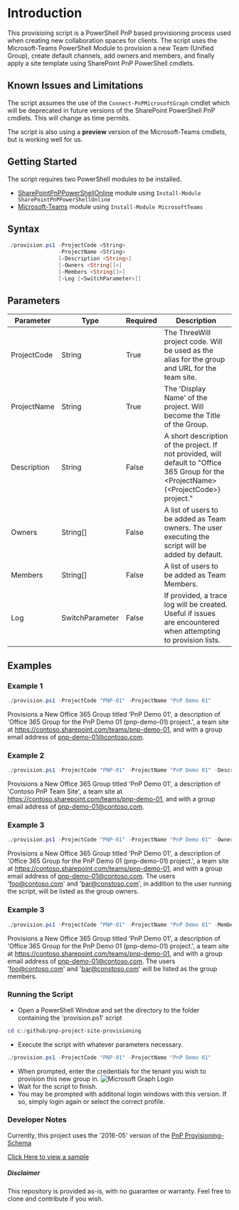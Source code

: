 # Introduction 
This provisioing script is a PowerShell PnP based provisioning process used when creating new collaboration spaces for clients.  The script uses the Microsoft-Teams PowerShell Module to provision a new Team (Unified Group), create default channels, add owners and members, and finally apply a site template using SharePoint PnP PowerShell cmdlets.

## Known Issues and Limitations
The script assumes the use of the ```Connect-PnPMicrosoftGraph``` cmdlet which will be deprecated in future versions of the SharePoint PowerShell PnP cmdlets.  This will change as time permits.

The script is also using a **preview**  version of the Microsoft-Teams cmdlets, but is working well for us.  

## Getting Started
The script requires two PowerShell modules to be installed.  

* [SharePointPnPPowerShellOnline](https://github.com/SharePoint/PnP-PowerShell) module using ```Install-Module SharePointPnPPowerShellOnline``` 
* [Microsoft-Teams](https://blogs.technet.microsoft.com/skypehybridguy/2017/11/07/microsoft-teams-powershell-support/) module using ```Install-Module MicrosoftTeams```  



## Syntax
```powershell
./provision.ps1 -ProjectCode <String> 
                -ProjectName <String> 
                [-Description <String>] 
                [-Owners <String[]>] 
                [-Members <String[]>] 
                [-Log [<SwitchParameter>]]
```
## Parameters
Parameter|Type|Required|Description
---------|----|--------|-----------
|ProjectCode|String|True|The ThreeWill project code. Will be used as the alias for the group and URL for the team site.|
|ProjectName|String|True|The 'Display Name' of the project. Will become the Title of the Group.|
|Description|String|False|A short description of the project. If not provided, will default to "Office 365 Group for the \<ProjectName> (\<ProjectCode>) project."|
|Owners|String[]|False|A list of users to be added as Team owners. The user executing the script will be added by default.|
|Members|String[]|False|A list of users to be added as Team Members.|
|Log|SwitchParameter|False|If provided, a trace log will be created. Useful if issues are encountered when attempting to provision lists.|


## Examples
### Example 1
```powershell
./provision.ps1 -ProjectCode "PNP-01" -ProjectName "PnP Demo 01" 
```
Provisions a New Office 365 Group titled 'PnP Demo 01', a description of 'Office 365 Group for the PnP Demo 01 (pnp-demo-01) project.', a team site at https://contoso.sharepoint.com/teams/pnp-demo-01, and with a group email address of pnp-demo-01@contoso.com.

### Example 2
```powershell
./provision.ps1 -ProjectCode "PNP-01" -ProjectName "PnP Demo 01" -Description "Contoso PnP Team Site" 
```
Provisions a New Office 365 Group titled 'PnP Demo 01', a description of 'Contoso PnP Team Site', a team site at https://contoso.sharepoint.com/teams/pnp-demo-01, and with a group email address of pnp-demo-01@contoso.com.

### Example 3
```powershell
./provision.ps1 -ProjectCode "PNP-01" -ProjectName "PnP Demo 01" -Owners "foo@contoso.com", "bar@contoso.com"
```
Provisions a New Office 365 Group titled 'PnP Demo 01', a description of 'Office 365 Group for the PnP Demo 01 (pnp-demo-01) project.', a team site at https://contoso.sharepoint.com/teams/pnp-demo-01, and with a group email address of pnp-demo-01@contoso.com. The users 'foo@contoso.com' and 'bar@constoso.com', in addition to the user running the script, will be listed as the group owners.

### Example 3
```powershell
./provision.ps1 -ProjectCode "PNP-01" -ProjectName "PnP Demo 01" -Members "foo@contoso.com", "bar@contoso.com"
```
Provisions a New Office 365 Group titled 'PnP Demo 01', a description of 'Office 365 Group for the PnP Demo 01 (pnp-demo-01) project.', a team site at https://contoso.sharepoint.com/teams/pnp-demo-01, and with a group email address of pnp-demo-01@contoso.com. The users 'foo@contoso.com' and 'bar@constoso.com' will be listed as the group members.


### Running the Script
* Open a PowerShell Window and set the directory to the folder containing the 'provision.ps1' script
```powershell
cd c:/github/pnp-project-site-provisioning
```
* Execute the script with whatever parameters necessary.
```powershell
./provision.ps1 -ProjectCode "PNP-01" -ProjectName "PnP Demo 01"
```
* When prompted, enter the credentials for the tenant you wish to provision this new group in.
![Microsoft Graph Login][msgraph-login]
* Wait for the script to finish.
* You may be prompted with additonal login windows with this version. If so, simply login again or select the correct profile. 

### Developer Notes
Currently, this project uses the '2016-05' version of the [PnP Provisioning-Schema](https://github.com/SharePoint/PnP-Provisioning-Schema)

[Click Here to view a sample](https://github.com/SharePoint/PnP-Provisioning-Schema/blob/master/Samples/ProvisioningSchema-2016-05-FullSample-02.xml) 

[msgraph-login]: https://github.com/threewill/pnp-project-site-provisioning/blob/master/images/pnp-msgraph-login.jpg "Microsoft Graph Login Window"

##### Disclaimer
This repository is provided as-is, with no guarantee or warranty.  Feel free to clone and contribute if you wish. 

